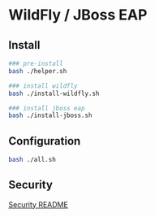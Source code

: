 # WildFly / JBoss EAP

## Install

```bash
### pre-install
bash ./helper.sh

### install wildfly
bash ./install-wildfly.sh

### install jboss eap
bash ./install-jboss.sh
```

## Configuration

```bash
bash ./all.sh
```

## Security

[Security README](/wildfly/security/README.md)
